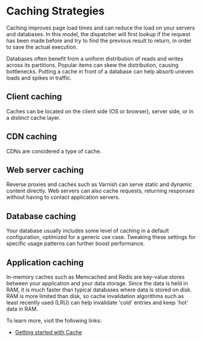 # Caching Strategies

Caching improves page load times and can reduce the load on your servers and databases. In this model, the dispatcher will first lookup if the request has been made before and try to find the previous result to return, in order to save the actual execution.

Databases often benefit from a uniform distribution of reads and writes across its partitions. Popular items can skew the distribution, causing bottlenecks. Putting a cache in front of a database can help absorb uneven loads and spikes in traffic.

## Client caching
Caches can be located on the client side (OS or browser), server side, or in a distinct cache layer.

## CDN caching
CDNs are considered a type of cache.

## Web server caching
Reverse proxies and caches such as Varnish can serve static and dynamic content directly. Web servers can also cache requests, returning responses without having to contact application servers.

## Database caching
Your database usually includes some level of caching in a default configuration, optimized for a generic use case. Tweaking these settings for specific usage patterns can further boost performance.

## Application caching
In-memory caches such as Memcached and Redis are key-value stores between your application and your data storage. Since the data is held in RAM, it is much faster than typical databases where data is stored on disk. RAM is more limited than disk, so cache invalidation algorithms such as least recently used (LRU) can help invalidate 'cold' entries and keep 'hot' data in RAM.

To learn more, visit the following links:

- [Getting started with Cache](https://github.com/donnemartin/system-design-primer#cache)
